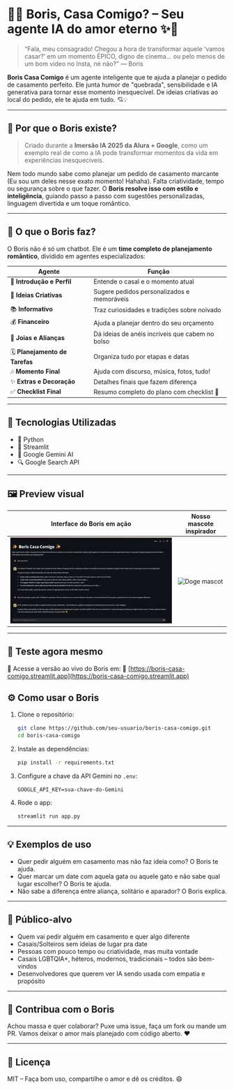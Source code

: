# 💍✨ Boris, Casa Comigo? – Seu agente IA do amor eterno ✨💍

> “Fala, meu consagrado! Chegou a hora de transformar aquele ‘vamos casar?’ em um momento ÉPICO, digno de cinema... ou pelo menos de um bom vídeo no Insta, né não?” — Boris

**Boris Casa Comigo** é um agente inteligente que te ajuda a planejar o pedido de casamento perfeito. Ele junta humor de "quebrada", sensibilidade e IA generativa para tornar esse momento inesquecível. De ideias criativas ao local do pedido, ele te ajuda em tudo. 💘💡

---

## 🎯 Por que o Boris existe?

> Criado durante a **Imersão IA 2025 da Alura + Google**, como um exemplo real de como a IA pode transformar momentos da vida em experiências inesquecíveis.

Nem todo mundo sabe como planejar um pedido de casamento marcante (Eu sou um deles nesse exato momento! Hahaha). Falta criatividade, tempo ou segurança sobre o que fazer. O **Boris resolve isso com estilo e inteligência**, guiando passo a passo com sugestões personalizadas, linguagem divertida e um toque romântico.

---

## 🧠 O que o Boris faz?

O Boris não é só um chatbot. Ele é um **time completo de planejamento romântico**, dividido em agentes especializados:

| Agente                          | Função                                          |
| ------------------------------- | ----------------------------------------------- |
| 💬 **Introdução e Perfil**      | Entende o casal e o momento atual               |
| 🎨 **Ideias Criativas**         | Sugere pedidos personalizados e memoráveis      |
| 📚 **Informativo**              | Traz curiosidades e tradições sobre noivado     |
| 💰 **Financeiro**               | Ajuda a planejar dentro do seu orçamento        |
| 💍 **Joias e Alianças**         | Dá ideias de anéis incríveis que cabem no bolso |
| 🗓️ **Planejamento de Tarefas** | Organiza tudo por etapas e datas                |
| 🎶 **Momento Final**            | Ajuda com discurso, música, fotos, tudo!        |
| ✨ **Extras e Decoração**        | Detalhes finais que fazem diferença             |
| ✅ **Checklist Final**           | Resumo completo do plano com checklist 💯       |

---

## 🚀 Tecnologias Utilizadas

* 🐍 Python
* 🧼 Streamlit
* 🤖 Google Gemini AI
* 🔍 Google Search API

---

## 🖼️ Preview visual

| Interface do Boris em ação                        | Nosso mascote inspirador          |
| ------------------------------------------------- | --------------------------------- |
| ![Chat com o Boris](https://github.com/GuiiLuiss/boris-casa-comigo/blob/main/imagem/Boris_Casa_Cmg.png) | ![Doge mascot](https://camo.githubusercontent.com/6f83a6685d4d6265d664731c0b1ccca8f0a75184a0bee569577f55d9a20a46a6/68747470733a2f2f74322e7475646f63646e2e6e65742f3330383537333f773d36343626683d323834) |

---

## 🧪 Teste agora mesmo

📲 Acesse a versão ao vivo do Boris em:
🔗 [https://boris-casa-comigo.streamlit.app](https://boris-casa-comigo.streamlit.app)

## ⚙️ Como usar o Boris

1. Clone o repositório:

   ```bash
   git clone https://github.com/seu-usuario/boris-casa-comigo.git
   cd boris-casa-comigo
   ```

2. Instale as dependências:

   ```bash
   pip install -r requirements.txt
   ```

3. Configure a chave da API Gemini no `.env`:

   ```env
   GOOGLE_API_KEY=sua-chave-do-Gemini
   ```

4. Rode o app:

   ```bash
   streamlit run app.py
   ```

---

## 💡 Exemplos de uso

* Quer pedir alguém em casamento mas não faz ideia como? O Boris te ajuda.
* Quer marcar um date com aquela gata ou aquele gato e não sabe qual lugar escolher? O Boris te ajuda.
* Não sabe a diferença entre aliança, solitário e aparador? O Boris explica.

---

## 🫶 Público-alvo

* Quem vai pedir alguém em casamento e quer algo diferente
* Casais/Solteiros sem ideias de lugar pra date
* Pessoas com pouco tempo ou criatividade, mas muita vontade
* Casais LGBTQIA+, héteros, modernos, tradicionais – todos são bem-vindos
* Desenvolvedores que querem ver IA sendo usada com empatia e propósito

---

## 🙌 Contribua com o Boris

Achou massa e quer colaborar? Puxe uma issue, faça um fork ou mande um PR.
Vamos deixar o amor mais planejado com código aberto. ❤️

---

## 📜 Licença

MIT – Faça bom uso, compartilhe o amor e dê os créditos. 😄
